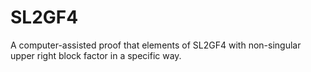 # SL2GF4
A computer-assisted proof that elements of SL2GF4 with non-singular upper right block factor in a specific way.

